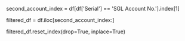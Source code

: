 second_account_index = df[df['Serial'] == 'SGL Account No.'].index[1]

filtered_df = df.iloc[second_account_index:]

filtered_df.reset_index(drop=True, inplace=True)